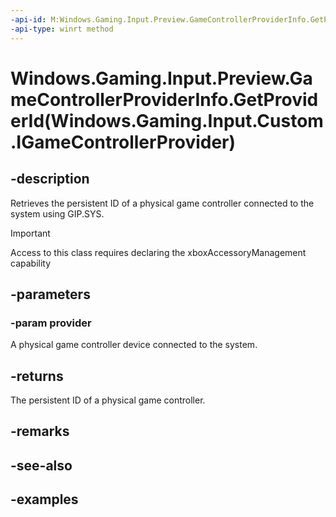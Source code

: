 ```yaml
---
-api-id: M:Windows.Gaming.Input.Preview.GameControllerProviderInfo.GetProviderId(Windows.Gaming.Input.Custom.IGameControllerProvider)
-api-type: winrt method
---
```


# Windows.Gaming.Input.Preview.GameControllerProviderInfo.GetProviderId(Windows.Gaming.Input.Custom.IGameControllerProvider)

<!--
public static string GetProviderId (Windows.Gaming.Input.Custom.IGameControllerProvider provider);
-->

## -description

Retrieves the persistent ID of a physical game controller connected to the system using GIP.SYS.

> [!IMPORTANT]
> Access to this class requires declaring the xboxAccessoryManagement capability

## -parameters

### -param provider

A physical game controller device connected to the system.

## -returns

The persistent ID of a physical game controller.

## -remarks

## -see-also

## -examples


